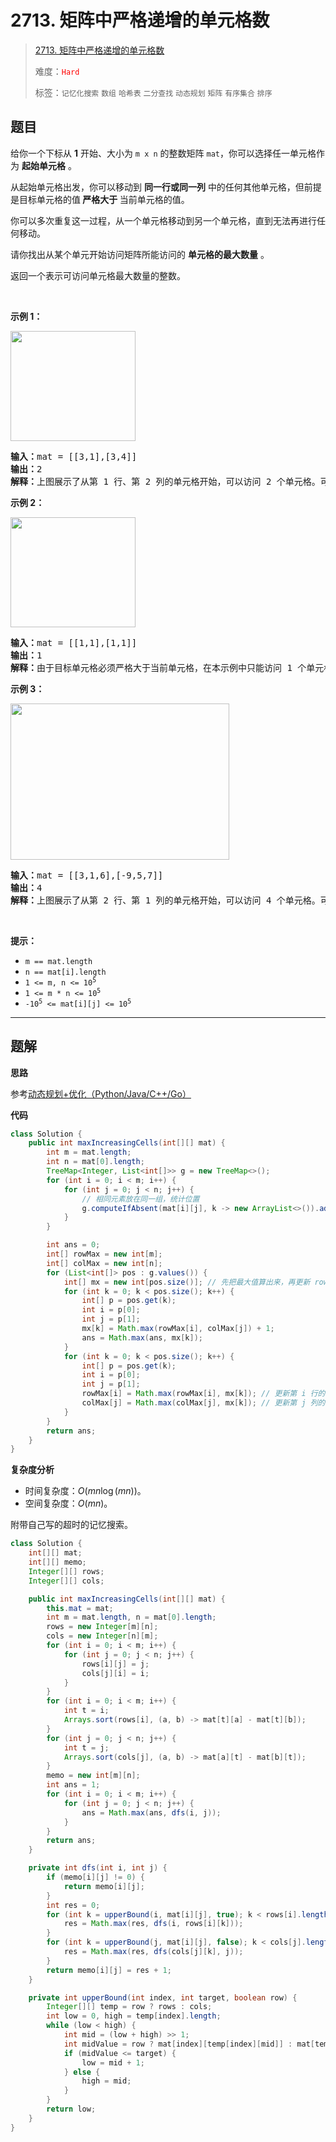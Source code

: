 # 2713. 矩阵中严格递增的单元格数

> [2713. 矩阵中严格递增的单元格数](https://leetcode.cn/problems/maximum-strictly-increasing-cells-in-a-matrix/)
>
> 难度：<font color=red>`Hard`</font>
>
> 标签：`记忆化搜索` `数组` `哈希表` `二分查找` `动态规划` `矩阵` `有序集合` `排序`

## 题目

<p>给你一个下标从 <strong>1</strong> 开始、大小为 <code>m x n</code> 的整数矩阵 <code>mat</code>，你可以选择任一单元格作为 <strong>起始单元格</strong> 。</p>

<p>从起始单元格出发，你可以移动到 <strong>同一行或同一列</strong> 中的任何其他单元格，但前提是目标单元格的值<strong> 严格大于 </strong>当前单元格的值。</p>

<p>你可以多次重复这一过程，从一个单元格移动到另一个单元格，直到无法再进行任何移动。</p>

<p>请你找出从某个单元开始访问矩阵所能访问的 <strong>单元格的最大数量</strong> 。</p>

<p>返回一个表示可访问单元格最大数量的整数。</p>

<p>&nbsp;</p>

<p><strong>示例 1：</strong></p>

<p><strong><img alt="" src="https://assets.leetcode.com/uploads/2023/04/23/diag1drawio.png" style="width: 200px; height: 176px;"></strong></p>

<pre><strong>输入：</strong>mat = [[3,1],[3,4]]
<strong>输出：</strong>2
<strong>解释：</strong>上图展示了从第 1 行、第 2 列的单元格开始，可以访问 2 个单元格。可以证明，无论从哪个单元格开始，最多只能访问 2 个单元格，因此答案是 2 。 
</pre>

<p><strong>示例 2：</strong></p>

<p><strong><img alt="" src="https://assets.leetcode.com/uploads/2023/04/23/diag3drawio.png" style="width: 200px; height: 176px;"></strong></p>

<pre><strong>输入：</strong>mat = [[1,1],[1,1]]
<strong>输出：</strong>1
<strong>解释：</strong>由于目标单元格必须严格大于当前单元格，在本示例中只能访问 1 个单元格。 
</pre>

<p><strong>示例 3：</strong></p>

<p><strong><img alt="" src="https://assets.leetcode.com/uploads/2023/04/23/diag4drawio.png" style="width: 350px; height: 250px;"></strong></p>

<pre><strong>输入：</strong>mat = [[3,1,6],[-9,5,7]]
<strong>输出：</strong>4
<strong>解释：</strong>上图展示了从第 2 行、第 1 列的单元格开始，可以访问 4 个单元格。可以证明，无论从哪个单元格开始，最多只能访问 4 个单元格，因此答案是 4 。  
</pre>

<p>&nbsp;</p>

<p><strong>提示：</strong></p>

<ul>
	<li><code>m == mat.length&nbsp;</code></li>
	<li><code>n == mat[i].length&nbsp;</code></li>
	<li><code>1 &lt;= m, n &lt;= 10<sup>5</sup></code></li>
	<li><code>1 &lt;= m * n &lt;= 10<sup>5</sup></code></li>
	<li><code>-10<sup>5</sup>&nbsp;&lt;= mat[i][j] &lt;= 10<sup>5</sup></code></li>
</ul>


--------------------

## 题解

**思路**

参考[动态规划+优化（Python/Java/C++/Go）](https://leetcode.cn/problems/maximum-strictly-increasing-cells-in-a-matrix/solutions/2286920/dong-tai-gui-hua-you-hua-pythonjavacgo-b-axv0)

**代码**

```java
class Solution {
    public int maxIncreasingCells(int[][] mat) {
        int m = mat.length;
        int n = mat[0].length;
        TreeMap<Integer, List<int[]>> g = new TreeMap<>();
        for (int i = 0; i < m; i++) {
            for (int j = 0; j < n; j++) {
                // 相同元素放在同一组，统计位置
                g.computeIfAbsent(mat[i][j], k -> new ArrayList<>()).add(new int[]{i, j});
            }
        }

        int ans = 0;
        int[] rowMax = new int[m];
        int[] colMax = new int[n];
        for (List<int[]> pos : g.values()) {
            int[] mx = new int[pos.size()]; // 先把最大值算出来，再更新 rowMax 和 colMax
            for (int k = 0; k < pos.size(); k++) {
                int[] p = pos.get(k);
                int i = p[0];
                int j = p[1];
                mx[k] = Math.max(rowMax[i], colMax[j]) + 1;
                ans = Math.max(ans, mx[k]);
            }
            for (int k = 0; k < pos.size(); k++) {
                int[] p = pos.get(k);
                int i = p[0];
                int j = p[1];
                rowMax[i] = Math.max(rowMax[i], mx[k]); // 更新第 i 行的最大 f 值
                colMax[j] = Math.max(colMax[j], mx[k]); // 更新第 j 列的最大 f 值
            }
        }
        return ans;
    }
}
```

**复杂度分析**

- 时间复杂度：$O(mn\log(mn))$。
- 空间复杂度：$O(mn)$。



附带自己写的超时的记忆搜索。

```java
class Solution {
    int[][] mat;
    int[][] memo;
    Integer[][] rows;
    Integer[][] cols;

    public int maxIncreasingCells(int[][] mat) {
        this.mat = mat;
        int m = mat.length, n = mat[0].length;
        rows = new Integer[m][n];
        cols = new Integer[n][m];
        for (int i = 0; i < m; i++) {
            for (int j = 0; j < n; j++) {
                rows[i][j] = j;
                cols[j][i] = i;
            }
        }
        for (int i = 0; i < m; i++) {
            int t = i;
            Arrays.sort(rows[i], (a, b) -> mat[t][a] - mat[t][b]);
        }
        for (int j = 0; j < n; j++) {
            int t = j;
            Arrays.sort(cols[j], (a, b) -> mat[a][t] - mat[b][t]);
        }
        memo = new int[m][n];
        int ans = 1;
        for (int i = 0; i < m; i++) {
            for (int j = 0; j < n; j++) {
                ans = Math.max(ans, dfs(i, j));
            }
        }
        return ans;
    }

    private int dfs(int i, int j) {
        if (memo[i][j] != 0) {
            return memo[i][j];
        }
        int res = 0;
        for (int k = upperBound(i, mat[i][j], true); k < rows[i].length; k++) {
            res = Math.max(res, dfs(i, rows[i][k]));
        }
        for (int k = upperBound(j, mat[i][j], false); k < cols[j].length; k++) {
            res = Math.max(res, dfs(cols[j][k], j));
        }
        return memo[i][j] = res + 1;
    }

    private int upperBound(int index, int target, boolean row) {
        Integer[][] temp = row ? rows : cols;
        int low = 0, high = temp[index].length;
        while (low < high) {
            int mid = (low + high) >> 1;
            int midValue = row ? mat[index][temp[index][mid]] : mat[temp[index][mid]][index];
            if (midValue <= target) {
                low = mid + 1;
            } else {
                high = mid;
            }
        }
        return low;
    }
}
```


